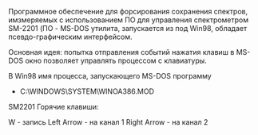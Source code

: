 Программное обеспечение для форсирования сохранения спектров, имзмеряемых с использованием ПО 
для управления спектрометром SM-2201 (ПО - MS-DOS утилита, запускается из под Win98, обладает 
псевдо-графическим интерфейсом.

Основная идея: попытка отправления событий нажатия клавиш в MS-DOS окно позволяет управлять процессом с клавиатуры.

В Win98 имя процесса, запускающего MS-DOS программу 
- C:\WINDOWS\SYSTEM\WINOA386.MOD

SM2201 Горячие клавиши:

W - запись
Left Arrow - на канал 1
Right Arrow - на канал 2
